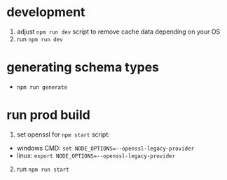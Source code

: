 # development

1. adjust `npm run dev` script to remove cache data depending on your OS
2. run `npm run dev`

# generating schema types

- `npm run generate`

# run prod build

1. set openssl for `npm start` script:

- windows CMD: `set NODE_OPTIONS=--openssl-legacy-provider`
- linux: `export NODE_OPTIONS=--openssl-legacy-provider`

2. run `npm run start`
